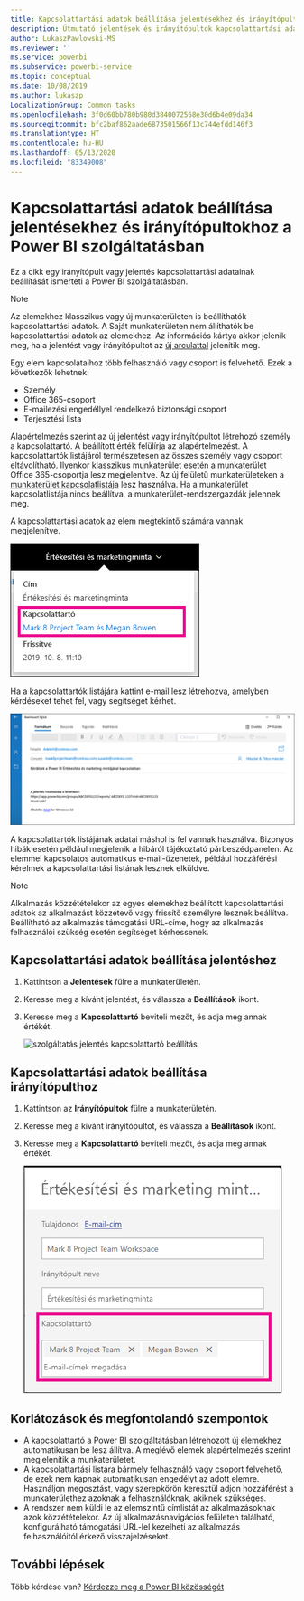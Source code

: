 ```yaml
---
title: Kapcsolattartási adatok beállítása jelentésekhez és irányítópultokhoz
description: Útmutató jelentések és irányítópultok kapcsolattartási adatainak beállításához.
author: LukaszPawlowski-MS
ms.reviewer: ''
ms.service: powerbi
ms.subservice: powerbi-service
ms.topic: conceptual
ms.date: 10/08/2019
ms.author: lukaszp
LocalizationGroup: Common tasks
ms.openlocfilehash: 3f0d60bb780b980d3840072568e30d6b4e09da34
ms.sourcegitcommit: bfc2baf862aade6873501566f13c744efdd146f3
ms.translationtype: HT
ms.contentlocale: hu-HU
ms.lasthandoff: 05/13/2020
ms.locfileid: "83349008"
---
```

# <a name="set-contact-information-for-reports-and-dashboards-in-the-power-bi-service"></a>Kapcsolattartási adatok beállítása jelentésekhez és irányítópultokhoz a Power BI szolgáltatásban
Ez a cikk egy irányítópult vagy jelentés kapcsolattartási adatainak beállítását ismerteti a Power BI szolgáltatásban.

> [!NOTE]
> Az elemekhez klasszikus vagy új munkaterületen is beállíthatók kapcsolattartási adatok. A Saját munkaterületen nem állíthatók be kapcsolattartási adatok az elemekhez. Az információs kártya akkor jelenik meg, ha a jelentést vagy irányítópultot az [új arculattal](../consumer/service-new-look.md) jelenítik meg.

Egy elem kapcsolataihoz több felhasználó vagy csoport is felvehető. Ezek a következők lehetnek:
* Személy
* Office 365-csoport
* E-mailezési engedéllyel rendelkező biztonsági csoport
* Terjesztési lista

Alapértelmezés szerint az új jelentést vagy irányítópultot létrehozó személy a kapcsolattartó. A beállított érték felülírja az alapértelmezést. A kapcsolattartók listájáról természetesen az összes személy vagy csoport eltávolítható. Ilyenkor klasszikus munkaterület esetén a munkaterület Office 365-csoportja lesz megjelenítve. Az új felületű munkaterületeken a [munkaterület kapcsolatlistája](../collaborate-share/service-create-the-new-workspaces.md#workspace-contact-list) lesz használva. Ha a munkaterület kapcsolatlistája nincs beállítva, a munkaterület-rendszergazdák jelennek meg.

A kapcsolattartási adatok az elem megtekintő számára vannak megjelenítve. 

 ![szolgáltatás jelentés kapcsolattartó](media/service-item-contact/service-report-contact.png)

Ha a kapcsolattartók listájára kattint e-mail lesz létrehozva, amelyben kérdéseket tehet fel, vagy segítséget kérhet. 

 ![szolgáltatás kapcsolattartó e-mail](media/service-item-contact/service-contact-email.png)
 
A kapcsolattartók listájának adatai máshol is fel vannak használva. Bizonyos hibák esetén például megjelenik a hibáról tájékoztató párbeszédpanelen. Az elemmel kapcsolatos automatikus e-mail-üzenetek, például hozzáférési kérelmek a kapcsolattartási listának lesznek elküldve. 

> [!NOTE]
> Alkalmazás közzétételekor az egyes elemekhez beállított kapcsolattartási adatok az alkalmazást közzétevő vagy frissítő személyre lesznek beállítva. Beállítható az alkalmazás támogatási URL-címe, hogy az alkalmazás felhasználói szükség esetén segítséget kérhessenek.

## <a name="set-contact-information-for-a-report"></a>Kapcsolattartási adatok beállítása jelentéshez
1. Kattintson a **Jelentések** fülre a munkaterületén.
2. Keresse meg a kívánt jelentést, és válassza a **Beállítások** ikont.
3. Keresse meg a **Kapcsolattartó** beviteli mezőt, és adja meg annak értékét.

     ![szolgáltatás jelentés kapcsolattartó beállítás](media/service-item-contact/service-report-contact-setting.png)

## <a name="set-contact-information-for-a-dashboard"></a>Kapcsolattartási adatok beállítása irányítópulthoz
1. Kattintson az **Irányítópultok** fülre a munkaterületén.
2. Keresse meg a kívánt irányítópultot, és válassza a **Beállítások** ikont.
3. Keresse meg a **Kapcsolattartó** beviteli mezőt, és adja meg annak értékét.

     ![szolgáltatás irányítópult kapcsolattartó beállítás](media/service-item-contact/service-dashboard-contact-setting.png)

## <a name="limitations-and-considerations"></a>Korlátozások és megfontolandó szempontok
* A kapcsolattartó a Power BI szolgáltatásban létrehozott új elemekhez automatikusan be lesz állítva. A meglévő elemek alapértelmezés szerint megjelenítik a munkaterületet.
* A kapcsolattartási listára bármely felhasználó vagy csoport felvehető, de ezek nem kapnak automatikusan engedélyt az adott elemre. Használjon megosztást, vagy szerepkörön keresztül adjon hozzáférést a munkaterülethez azoknak a felhasználóknak, akiknek szükséges. 
* A rendszer nem küldi le az elemszintű címlistát az alkalmazásoknak azok közzétételekor. Az új alkalmazásnavigációs felületen található, konfigurálható támogatási URL-lel kezelheti az alkalmazás felhasználóitól érkező visszajelzéseket.


## <a name="next-steps"></a>További lépések

Több kérdése van? [Kérdezze meg a Power BI közösségét](https://community.powerbi.com/)
